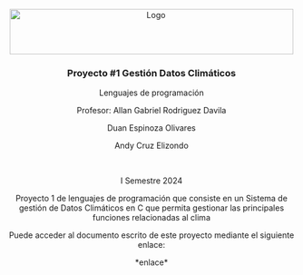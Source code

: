 
<!-- PROJECT LOGO -->
<br />
<div align="center">
  <a href="https://github.com/othneildrew/Best-README-Template">
    <img src="https://upload.wikimedia.org/wikipedia/commons/thumb/c/c8/Firma_TEC.svg/1200px-Firma_TEC.svg.png" alt="Logo" width="500" height="80">
  </a>

  <h3 align="center">Proyecto #1 Gestión Datos Climáticos</h3>

  <p align="center">
    Lenguajes de programación
  </p>
  <p align="center">
    Profesor: Allan Gabriel Rodriguez Davila
  </p>

  <p align="center">
    Duan Espinoza Olivares
  </p>
  <p align="center">
    Andy Cruz Elizondo
  </p> 
  <br /> 
  <p align="center">
    I Semestre 2024
  </p> 
  <p align="center">
    Proyecto 1 de lenguajes de programación que consiste en un Sistema de gestión de Datos Climáticos en C que permita gestionar las  principales funciones relacionadas al clima
  </p> 
  <p align="center">
  <p align="center">
    Puede acceder al documento escrito de este proyecto mediante el siguiente enlace:
  </p>
  <p align="center">
    *enlace*
  </p>
  <p align="center">
</div>



